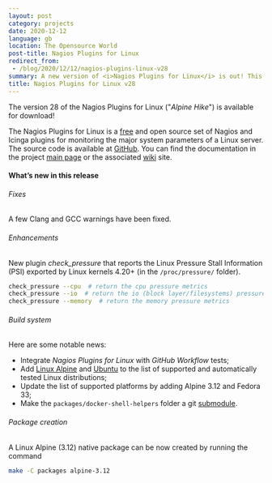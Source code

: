 ```yaml
---
layout: post
category: projects
date: 2020-12-12
language: gb
location: The Opensource World
post-title: Nagios Plugins for Linux
redirect_from:
 - /blog/2020/12/12/nagios-plugins-linux-v28
summary: A new version of <i>Nagios Plugins for Linux</i> is out! This project contains a quite complete set of enterprise ready Nagios plugins for monitoring Linux boxes. New features include the new plugin <i>check_pressure</i> (that reports the Linux Pressure Stall Information (PSI) exported by Linux kernels 4.20+) and the porting to <i>Linux Alpine</i> 3.12 with packaging available.
title: Nagios Plugins for Linux v28
---
```

The version 28 of the Nagios Plugins for Linux ("*Alpine Hike*") is available
for download!

The Nagios Plugins for Linux is a
[free](https://github.com/madrisan/nagios-plugins-linux/blob/master/COPYING)
and open source set of Nagios and Icinga plugins for monitoring the major system parameters of a
Linux server. The source code is available at
[GitHub](https://github.com/madrisan/nagios-plugins-linux/releases/).
You can find the documentation in the project
[main page](https://github.com/madrisan/nagios-plugins-linux) or the associated
[wiki](https://github.com/madrisan/nagios-plugins-linux/wiki) site.

#### What’s new in this release

###### Fixes

A few Clang and GCC warnings have been fixed.

###### Enhancements

New plugin *check_pressure* that reports the Linux Pressure Stall Information (PSI)
exported by Linux kernels 4.20+ (in the `/proc/pressure/` folder).

```bash
check_pressure --cpu  # return the cpu pressure metrics
check_pressure --io  # return the io (block layer/filesystems) pressure metrics
check_pressure --memory  # return the memory pressure metrics
```

###### Build system

Here are some notable news:

 * Integrate *Nagios Plugins for Linux* with *GitHub Workflow* tests;
 * Add [Linux Alpine](https://alpinelinux.org/) and [Ubuntu](https://ubuntu.com/)
   to the list of supported and automatically tested Linux distributions;
 * Update the list of supported platforms by adding Alpine 3.12 and Fedora 33;
 * Make the `packages/docker-shell-helpers` folder a git
   [submodule](https://github.com/madrisan/docker-shell-helpers).

###### Package creation

A Linux Alpine (3.12) native package can be now created by running the command

```bash
make -C packages alpine-3.12
```

